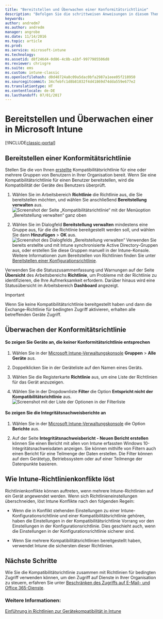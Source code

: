 ```yaml
---
title: "Bereitstellen und Überwachen einer Konformitätsrichtlinie"
description: "Befolgen Sie die schrittweisen Anweisungen in diesem Thema zum Bereitstellen und Überwachen einer Kompatibilitätsrichtlinie für Geräte."
keywords: 
author: andredm7
ms.author: andredm
manager: angrobe
ms.date: 11/14/2016
ms.topic: article
ms.prod: 
ms.service: microsoft-intune
ms.technology: 
ms.assetid: d8f246d4-0d86-4c8b-a1bf-9977985506d8
ms.reviewer: chrisgre
ms.suite: ems
ms.custom: intune-classic
ms.openlocfilehash: d0d48724a8c09a5dac0bfa2987a1eee05f218950
ms.sourcegitcommit: 34cfebfc1d8b81032f4d41869d74dda559e677e2
ms.translationtype: HT
ms.contentlocale: de-DE
ms.lasthandoff: 07/01/2017
---
```

# <a name="deploy-and-monitor-a-device-compliance-policy-in-microsoft-intune"></a>Bereitstellen und Überwachen einer in Microsoft Intune

[!INCLUDE[classic-portal](../includes/classic-portal.md)]

## <a name="deploy-a-compliance-policy"></a>Bereitstellen einer Konformitätsrichtlinie
Stellen Sie die von Ihnen [erstellte](create-a-device-compliance-policy-in-microsoft-intune.md) Kompatibilitätsrichtlinie für eine oder mehrere Gruppen von Benutzern in Ihrer Organisation bereit. Wenn Sie eine Kompatibilitätsrichtlinie für einen Benutzer bereitstellen, wird die Kompatibilität der Geräte des Benutzers überprüft.

1.  Wählen Sie im Arbeitsbereich **Richtlinie** die Richtlinie aus, die Sie bereitstellen möchten, und wählen Sie anschließend **Bereitstellung verwalten** aus.
![Screenshot der Seite „Kompatibilitätsrichtlinie“ mit der Menüoption „Bereitstellung verwalten“ ganz oben](./media/intune-sa-3c-deploy-compliance-policy2.png)

2.  Wählen Sie im Dialogfeld **Bereitstellung verwalten** mindestens eine Gruppe aus, für die die Richtlinie bereitgestellt werden soll, und wählen Sie dann **Hinzufügen** > **OK** aus.
![Screenshot des Dialogfelds „Bereitstellung verwalten“](./media/intune-sa-3d-deploy-compliance-policy3-Manage.png) Verwenden Sie bereits erstellte und mit Intune synchronisierte Active Directory-Gruppen aus, oder erstellen Sie diese Gruppen manuell in der Intune-Konsole. Weitere Informationen zum Bereitstellen von Richtlinien finden Sie unter [Bereitstellen einer Konfigurationsrichtlinie](manage-settings-and-features-on-your-devices-with-microsoft-intune-policies.md).

Verwenden Sie die Statuszusammenfassung und Warnungen auf der Seite **Übersicht** des Arbeitsbereichs **Richtlinie**, um Probleme mit der Richtlinie zu identifizieren, die Ihre Aufmerksamkeit erfordern. Darüber hinaus wird eine Statusübersicht im Arbeitsbereich **Dashboard** angezeigt.

> [!IMPORTANT]
> Wenn Sie keine Kompatibilitätsrichtlinie bereitgestellt haben und dann die Exchange-Richtlinie für bedingten Zugriff aktivieren, erhalten alle betreffenden Geräte Zugriff.

## <a name="monitor-the-compliance-policy"></a>Überwachen der Konformitätsrichtlinie

#### <a name="to-view-devices-that-do-not-conform-to-a-compliance-policy"></a>So zeigen Sie Geräte an, die keiner Konformitätsrichtlinie entsprechen

1.  Wählen Sie in der [Microsoft Intune-Verwaltungskonsole](https://manage.microsoft.com) **Gruppen** > **Alle Geräte** aus.

2.  Doppelklicken Sie in der Geräteliste auf den Namen eines Geräts.

3.  Wählen Sie die Registerkarte **Richtlinie** aus, um eine Liste der Richtlinien für das Gerät anzuzeigen.

4.  Wählen Sie in der Dropdownliste **Filter** die Option **Entspricht nicht der Kompatibilitätsrichtlinie** aus.
![Screenshot mit der Liste der Optionen in der Filterliste](./media/intune-sa-3e-view-device-noncompliance.png)

#### <a name="to-view-the-health-attestation-reports"></a>So zeigen Sie die Integritätsnachweisberichte an

1.  Wählen Sie in der [Microsoft Intune-Verwaltungskonsole](https://manage.microsoft.com) die Option **Berichte** aus.

2.  Auf der Seite **Integritätsnachweisbericht - Neuen Bericht erstellen** können Sie einen Bericht mit allen von Intune erfassten Windows 10-Integritätsnachweisdaten anzeigen. Sie können mithilfe von Filtern auch einen Bericht für eine Teilmenge der Daten erstellen. Die Filter können auf dem Gerätetyp, Betriebssystem oder auf einer Teilmenge der Datenpunkte basieren.

## <a name="how-intune-resolves-policy-conflicts"></a>Wie Intune-Richtlinienkonflikte löst
Richtlinienkonflikte können auftreten, wenn mehrere Intune-Richtlinien auf ein Gerät angewendet werden. Wenn sich Richtlinieneinstellungen überschneiden, löst Intune Konflikte nach den folgenden Regeln:

-   Wenn die in Konflikt stehenden Einstellungen zu einer Intune-Konfigurationsrichtlinie und einer Kompatibilitätsrichtlinie gehören, haben die Einstellungen in der Kompatibilitätsrichtlinie Vorrang vor den Einstellungen in der Konfigurationsrichtlinie. Dies geschieht auch, wenn die Einstellungen in der Konfigurationsrichtlinie sicherer sind.

-   Wenn Sie mehrere Kompatibilitätsrichtlinien bereitgestellt haben, verwendet Intune die sichersten dieser Richtlinien.

## <a name="next-steps"></a>Nächste Schritte
Wie Sie die Kompatibilitätsrichtlinie zusammen mit Richtlinien für bedingten Zugriff verwenden können, um den Zugriff auf Dienste in Ihrer Organisation zu steuern, erfahren Sie unter [Beschränken des Zugriffs auf E-Mail- und Office 365-Dienste](restrict-access-to-email-and-o365-services-with-microsoft-intune.md).


### <a name="see-also"></a>Weitere Informationen:
[Einführung in Richtlinien zur Gerätekompatibilität in Intune](introduction-to-device-compliance-policies-in-microsoft-intune.md)
